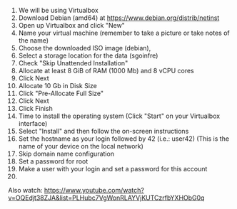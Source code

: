 1. We will be using Virtualbox
2. Download Debian (amd64) at https://www.debian.org/distrib/netinst
3. Open up Virtualbox and click "New"
4. Name your virtual machine (remember to take a picture or take notes of the name)
5. Choose the downloaded ISO image (debian),
6. Select a storage location for the data (sgoinfre)
7. Check "Skip Unattended Installation"
8. Allocate at least 8 GiB of RAM (1000 Mb) and 8 vCPU cores
9. Click Next
10. Allocate 10 Gb in Disk Size
11. Click "Pre-Allocate Full Size"
12. Click Next
13. Click Finish
14. Time to install the operating system (Click "Start" on your Virtualbox interface)
15. Select "Install" and then follow the on-screen instructions
16. Set the hostname as your login followed by 42 (i.e.: user42) (This is the name of your device on the local network)
18. Skip domain name configuration
19. Set a password for root
20. Make a user with your login and set a password for this account
21. 



Also watch: https://www.youtube.com/watch?v=OQEdjt38ZJA&list=PLHubc7VgWonRLAYVjKUTCzrfbYXHObG0q
